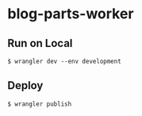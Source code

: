 # blog-parts-worker

## Run on Local

```
$ wrangler dev --env development 
```

## Deploy

```
$ wrangler publish
```

